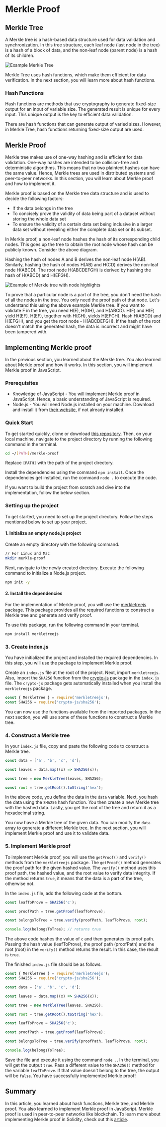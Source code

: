 # Merkle Proof

## Merkle Tree

A Merkle tree is a hash-based data structure used for data validation and synchronization. In this tree structure, each leaf node (last node in the tree) is a hash of a block of data, and the non-leaf node (parent node) is a hash of its children.

![Example Merkle Tree](./docs/merkle%20tree.png)

Merkle Tree uses hash functions, which make them efficient for data verification. In the next section, you will learn more about hash functions.

### Hash Functions

Hash functions are methods that use cryptography to generate fixed-size output for an input of variable size. The generated result is unique for every input. This unique output is the key to efficient data validation.

There are hash functions that can generate output of varied sizes. However, in Merkle Tree, hash functions returning fixed-size output are used.

## Merkle Proof

Merkle tree makes use of one-way hashing and is efficient for data validation. One-way hashes are intended to be collision-free and deterministic algorithms. This means that no two plaintext hashes can have the same value. Hence, Merkle trees are used in distributed systems and peer-to-peer networks. In this section, you will learn about Merkle proof and how to implement it.

Merkle proof is based on the Merkle tree data structure and is used to decide the following factors:

- If the data belongs in the tree
- To concisely prove the validity of data being part of a dataset without storing the whole data set
- To ensure the validity of a certain data set being inclusive in a larger data set without revealing either the complete data set or its subset.

In Merkle proof, a non-leaf node hashes the hash of its corresponding child nodes. This goes up the tree to obtain the root node whose hash can be publicly known. Consider the above diagram.

Hashing the hash of nodes A and B derives the non-leaf node H(AB). Similarly, hashing the hash of nodes H(AB) and H(CD) derives the non-leaf node H(ABCD). The root node H(ABCDEFGH) is derived by hashing the hash of H(ABCD) and H(EFGH).

![Example of Merkle tree with node highlights](./docs/Merkle%20proof.png)

To prove that a particular node is a part of the tree, you don't need the hash of all the nodes in the tree. You only need the proof path of that node. Let's understand this using the above example Merkle tree. If you want to validate F in the tree, you need H(E), H(GH), and H(ABCD). H(F) and H(E) yield H(EF). H(EF), together with H(GH), yields H(EFGH). Hash H(ABCD) and H(EFGH), and you get the root node - H(ABCDEFGH). If the hash of the root doesn't match the generated hash, the data is incorrect and might have been tampered with.

## Implementing Merkle proof

In the previous section, you learned about the Merkle tree. You also learned about Merkle proof and how it works. In this section, you will implement Merkle proof in JavaScript.

### Prerequisites

- Knowledge of JavaScript - You will implement Merkle proof in JavaScript. Hence, a basic understanding of JavaScript is required.
- Node.js - You will need Node.js installed on your machine. Download and install it from [their website](https://nodejs.org/en/), if not already installed.

### Quick Start

To get started quickly, clone or download [this repository](https://github.com/harshil1712/merkle-proof). Then, on your local machine, navigate to the project directory by running the following command in the terminal.

```sh
cd ~/[PATH]/merkle-proof
```

Replace `[PATH]` with the path of the project directory.

Install the dependencies using the command `npm install`. Once the dependencies get installed, run the command `node .` to execute the code.

If you want to build the project from scratch and dive into the implementation, follow the below section.

### Setting up the project

To get started, you need to set up the project directory. Follow the steps mentioned below to set up your project.

#### 1. Initialize an empty node.js project

Create an empty directory with the following command.

```sh
// For Linux and Mac
mkdir merkle-proof
```

Next, navigate to the newly created directory. Execute the following command to initialize a Node.js project.

```sh
npm init -y
```

#### 2. Install the dependencies

For the implementation of Merkle proof, you will use the [merkletreejs](https://github.com/merkletreejs/merkletreejs) package. This package provides all the required functions to construct a Merkle tree and generate and verify proof.

To use this package, run the following command in your terminal.

```sh
npm install merkletreejs
```

### 3. Create index.js

You have initialized the project and installed the required dependencies. In this step, you will use the package to implement Merkle proof.

Create an `index.js` file at the root of the project. Next, import `merkletreejs`. Also, import the `SHA256` function from the [crypto-js](https://www.npmjs.com/package/crypto-js) package in the `index.js` file. The `crypto-js` package gets automatically installed when you install the `merkletreejs` package.

```js
const { MerkleTree } = require('merkletreejs');
const SHA256 = require('crypto-js/sha256');
```

You can now use the functions available from the imported packages. In the next section, you will use some of these functions to construct a Merkle tree.

### 4. Construct a Merkle tree

In your `index.js` file, copy and paste the following code to construct a Merkle tree.

```js
const data = ['a', 'b', 'c', 'd'];

const leaves = data.map((x) => SHA256(x));

const tree = new MerkleTree(leaves, SHA256);

const root = tree.getRoot().toString('hex');
```

In the above code, you define the data in the `data` variable. Next, you hash the data using the `SHA256` hash function. You then create a new Merkle tree with the hashed data. Lastly, you get the root of the tree and return it as a hexadecimal string.

You now have a Merkle tree of the given data. You can modify the `data` array to generate a different Merkle tree. In the next section, you will implement Merkle proof and use it to validate data.

### 5. Implement Merkle proof

To implement Merkle proof, you will use the `getProof()` and `verify()` methods from the `merkletreejs` package. The `getProof()` method generates the proof path for the given hashed value. The `verify()` method uses this proof path, the hashed value, and the root value to verify data integrity. If the method returns `true`, it means that the data is a part of the tree, otherwise not.

In the `index.js` file, add the following code at the bottom.

```js
const leafToProve = SHA256('c');

const proofPath = tree.getProof(leafToProve);

const belongsToTree = tree.verify(proofPath, leafToProve, root);

console.log(belongsToTree); // returns true
```

The above code hashes the value of `c` and then generates its proof path. Passing the hash value (leafToProve), the proof path (proofPath) and the root (root) in the `verify()` method returns the result. In this case, the result is `true`.

The finished `index.js` file should be as follows.

```js
const { MerkleTree } = require('merkletreejs');
const SHA256 = require('crypto-js/sha256');

const data = ['a', 'b', 'c', 'd'];

const leaves = data.map((x) => SHA256(x));

const tree = new MerkleTree(leaves, SHA256);

const root = tree.getRoot().toString('hex');

const leafToProve = SHA256('c');

const proofPath = tree.getProof(leafToProve);

const belongsToTree = tree.verify(proofPath, leafToProve, root);

console.log(belongsToTree);
```

Save the file and execute it using the command `node .`. In the terminal, you will get the output `true`. Pass a different value to the `SHA256()` method for the variable `leafToProve`. If that value doesn't belong to the tree, the output will be `false`. You have successfully implemented Merkle proof!

## Summary

In this article, you learned about hash functions, Merkle tree, and Merkle proof. You also learned to implement Merkle proof in JavaScript. Merkle proof is used in peer-to-peer networks like blockchain. To learn more about implementing Merkle proof in Solidity, check out this [article](https://soliditydeveloper.com/merkle-tree).

